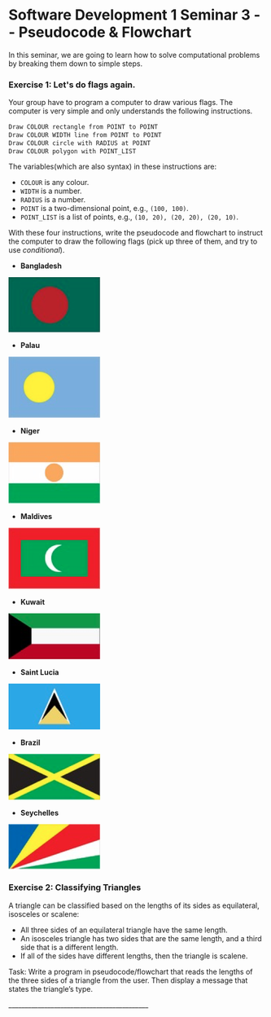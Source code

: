 # Software Development 1 Seminar 3 -- Pseudocode & Flowchart

In this seminar, we are going to learn how to solve computational problems by breaking them down to simple steps.


###  Exercise 1: Let's do flags again.

Your group have to program a computer to draw various flags. The computer is very simple and only understands the following instructions.

```
Draw COLOUR rectangle from POINT to POINT
Draw COLOUR WIDTH line from POINT to POINT
Draw COLOUR circle with RADIUS at POINT
Draw COLOUR polygon with POINT_LIST
```

The variables(which are also syntax) in these instructions are:

- `COLOUR` is any colour.
- `WIDTH` is a number.
- `RADIUS` is a number.
- `POINT` is a two-dimensional point, e.g., `(100, 100)`.
- `POINT_LIST` is a list of points, e.g., `(10, 20), (20, 20), (20, 10)`.

With these four instructions, write the pseudocode and flowchart to instruct the computer to draw the following flags (pick up three of them, and try to use *conditional*).

- **Bangladesh**

![image-20210402172042011](image-20210402172042011.png)

- **Palau**

![image-20210402172049501](image-20210402172049501.png)

- **Niger**

![image-20210402172056019](image-20210402172056019.png)

- **Maldives**

![image-20210402172104223](image-20210402172104223.png)

- **Kuwait**

![image-20210402172114184](image-20210402172114184.png)

- **Saint Lucia**

![image-20210402172122268](image-20210402172122268.png)

- **Brazil**

![image-20210402172134657](image-20210402172134657.png)

- **Seychelles**

![image-20210402172143639](image-20210402172143639.png)


###  Exercise 2: Classifying Triangles 
A triangle can be classified based on the lengths of its sides as equilateral, isosceles or scalene: 

- All three sides of an equilateral triangle have the same length. 
- An isosceles triangle has two sides that are the same length, and a third side that is a different length. 
- If all of the sides have different lengths, then the triangle is scalene.

Task: Write a program in pseudocode/flowchart that reads the lengths of the three sides of a triangle from the user. Then display a message that states the triangle’s type. 

\_\_\_\_\_\_\_\_\_\_\_\_\_\_\_\_\_\_\_\_\_\_\_\_\_\_\_\_\_\_\_\_\_\_\_\_\_\_\_\_\_\_\_
